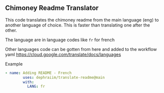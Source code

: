 ## Chimoney Readme Translator

This code translates the chimoney readme from the main language (eng) to another language of choice. This is faster than translating one after the other.

The language are in language codes like `fr` for french

Other languages code can be gotten from here and added to the workflow yaml
https://cloud.google.com/translate/docs/languages  


Example
```yaml
- name: Adding README - French
        uses: dephraiim/translate-readme@main
        with:
          LANG: fr
```
